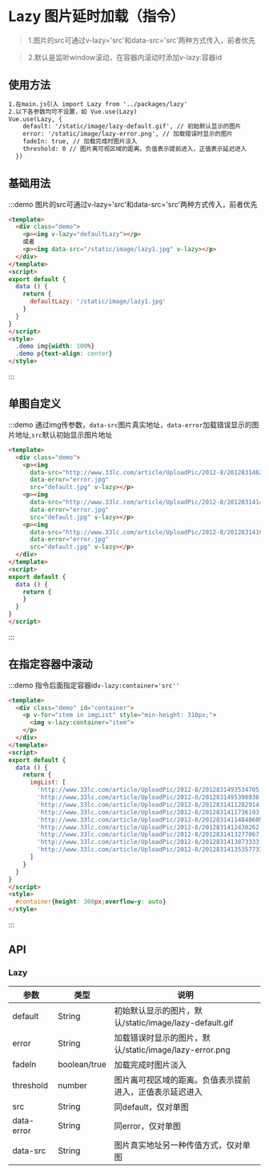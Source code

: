 # Lazy 图片延时加载（指令）

> 1.图片的src可通过v-lazy='src'和data-src='src'两种方式传入，前者优先

> 2.默认是监听window滚动，在容器内滚动时添加v-lazy:容器id

## 使用方法
```html
1.在main.js引入 import Lazy from '../packages/lazy'
2.以下各参数均可不设置，如 Vue.use(Lazy)
Vue.use(Lazy, {
    default: '/static/image/lazy-default.gif', // 初始默认显示的图片
    error: '/static/image/lazy-error.png', // 加载错误时显示的图片
    fadeIn: true, // 加载完成时图片淡入
    threshold: 0 // 图片离可视区域的距离。负值表示提前进入，正值表示延迟进入
  })
```
<script>
export default {
  data () {
    return {
      defaultLazy: '/static/image/lazy1.jpg',
      imgList: [
        'http://www.33lc.com/article/UploadPic/2012-8/2012831493534705.jpg',
        'http://www.33lc.com/article/UploadPic/2012-8/2012831495398936.jpg',
        'http://www.33lc.com/article/UploadPic/2012-8/2012831411282914.jpg',
        'http://www.33lc.com/article/UploadPic/2012-8/2012831411736193.jpg',
        'http://www.33lc.com/article/UploadPic/2012-8/20128314114848605.jpg',
        'http://www.33lc.com/article/UploadPic/2012-8/2012831412430262.jpg',
        'http://www.33lc.com/article/UploadPic/2012-8/2012831413277067.jpg',
        'http://www.33lc.com/article/UploadPic/2012-8/2012831413873333.jpg',
        'http://www.33lc.com/article/UploadPic/2012-8/20128314135357731.jpg'
      ]
    }
  }
}
</script>
## 基础用法
:::demo  图片的src可通过v-lazy='src'和data-src='src'两种方式传入，前者优先
```html
<template>
  <div class="demo">
    <p><img v-lazy="defaultLazy"></p>
    或者
    <p><img data-src="/static/image/lazy1.jpg" v-lazy></p>
  </div>
</template>
<script>
export default {
  data () {
    return {
      defaultLazy: '/static/image/lazy1.jpg'
    }
  }
}
</script>
<style>
  .demo img{width: 100%}
  .demo p{text-align: center}
</style>
```
:::

## 单图自定义
:::demo 通过img传参数，`data-src`图片真实地址，`data-error`加载错误显示的图片地址,`src`默认初始显示图片地址
```html
<template>
  <div class="demo">
    <p><img
      data-src="http://www.33lc.com/article/UploadPic/2012-8/2012831462935573.jpg"
      data-error="error.jpg"
      src="default.jpg" v-lazy></p>
    <p><img
      data-src="http://www.33lc.com/article/UploadPic/2012-8/20128314143814136.jpg"
      data-error="error.jpg"
      src="default.jpg" v-lazy></p>
    <p><img
      data-src="http://www.33lc.com/article/UploadPic/2012-8/2012831416948898.jpg"
      data-error="error.jpg"
      src="default.jpg" v-lazy></p>    
  </div>
</template>
<script>
export default {
  data () {
    return {
    }
  }
}
</script>
```
:::

## 在指定容器中滚动
:::demo 指令后面指定容器id`v-lazy:container='src''`
```html
<template>
  <div class="demo" id="container">
    <p v-for="item in imgList" style="min-height: 310px;">
      <img v-lazy:container="item">
    </p>
  </div>
</template>
<script>
export default {
  data () {
    return {
      imgList: [
        'http://www.33lc.com/article/UploadPic/2012-8/2012831493534705.jpg',
        'http://www.33lc.com/article/UploadPic/2012-8/2012831495398936.jpg',
        'http://www.33lc.com/article/UploadPic/2012-8/2012831411282914.jpg',
        'http://www.33lc.com/article/UploadPic/2012-8/2012831411736193.jpg',
        'http://www.33lc.com/article/UploadPic/2012-8/20128314114848605.jpg',
        'http://www.33lc.com/article/UploadPic/2012-8/2012831412430262.jpg',
        'http://www.33lc.com/article/UploadPic/2012-8/2012831413277067.jpg',
        'http://www.33lc.com/article/UploadPic/2012-8/2012831413873333.jpg',
        'http://www.33lc.com/article/UploadPic/2012-8/20128314135357731.jpg'
      ]
    }
  }
}
</script>
<style>
  #container{height: 300px;overflow-y: auto}
</style>
```
:::

## API
### Lazy
|参数|类型|说明|
|-|-|-|
|default        | String         |初始默认显示的图片，默认/static/image/lazy-default.gif|
|error          | String         |加载错误时显示的图片，默认/static/image/lazy-error.png|
|fadeIn         | boolean/true   |加载完成时图片淡入|
|threshold      | number         |图片离可视区域的距离。负值表示提前进入，正值表示延迟进入|
|src            | String         |同default，仅对单图|
|data-error     | String         |同error，仅对单图|
|data-src       | String         |图片真实地址另一种传值方式，仅对单图|

